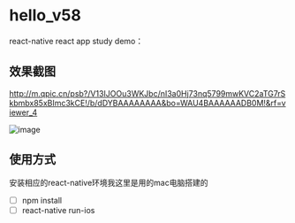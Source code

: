 

# hello_v58
react-native react app study demo：

## 效果截图

http://m.qpic.cn/psb?/V13IJOOu3WKJbc/nI3a0Hj73nq5799mwKVC2aTG7rSkbmbx85xBImc3kCE!/b/dDYBAAAAAAAA&bo=WAU4BAAAAAADB0M!&rf=viewer_4

 ![image](http://m.qpic.cn/psb?/V13IJOOu3WKJbc/nI3a0Hj73nq5799mwKVC2aTG7rSkbmbx85xBImc3kCE!/b/dDYBAAAAAAAA&bo=WAU4BAAAAAADB0M!&rf=viewer_4)

## 使用方式

安装相应的react-native环境我这里是用的mac电脑搭建的

- [ ] npm install
- [ ] react-native run-ios
